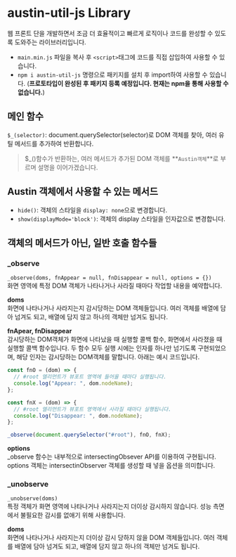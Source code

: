 # austin-util-js Library

웹 프론트 단을 개발하면서 조금 더 효율적이고 빠르게 로직이나 코드를 완성할 수 있도록 도와주는 라이브러리입니다.

- `main.min.js` 파일을 복사 후 `<script>`태그에 코드를 직접 삽입하여 사용할 수 있습니다.
- `npm i austin-util-js` 명령으로 패키지를 설치 후 import하여 사용할 수 있습니다. (**프로토타입이 완성된 후 패키지 등록 예정입니다. 현재는 npm을 통해 사용할 수 없습니다.**)

## 메인 함수

`$_(selector)`: document.querySelector(selector)로 DOM 객체를 찾아, 여러 유틸 메서드를 추가하여 반환합니다.

> $\_()함수가 반환하는, 여러 메서드가 추가된 DOM 객체를 **`Austin객체`**로 부르며 설명을 이어가겠습니다.

## Austin 객체에서 사용할 수 있는 메서드

- `hide()`: 객체의 스타일을 `display: none`으로 변경합니다.
- `show(displayMode='block')`: 객체의 display 스타일을 인자값으로 변경합니다.

## 객체의 메서드가 아닌, 일반 호출 함수들

### \_observe

`_observe(doms, fnAppear = null, fnDisappear = null, options = {})`  
화면 영역에 특정 DOM 객체가 나타나거나 사라질 때마다 작업할 내용을 예약합니다.

**doms**  
화면에 나타나거나 사라지는지 감시당하는 DOM 객체들입니다. 여러 객체를 배열에 담아 넘겨도 되고, 배열에 담지 않고 하나의 객체만 넘겨도 됩니다.

**fnApear, fnDisappear**  
감시당하는 DOM객체가 화면에 나타났을 때 실행할 콜백 함수, 화면에서 사라졌을 때 실행할 콜백 함수입니다. 두 함수 모두 실행 시에는 인자를 하나만 넘기도록 구현되었으며, 해당 인자는 감시당하는 DOM객체를 말합니다. 아래는 예시 코드입니다.

```javascript
const fnO = (dom) => {
  // #root 엘리먼트가 뷰포트 영역에 들어올 때마다 실행됩니다.
  console.log("Appear: ", dom.nodeName);
};

const fnX = (dom) => {
  // #root 엘리먼트가 뷰포트 영역에서 사라질 때마다 실행됩니다.
  console.log("Disappear: ", dom.nodeName);
};

_observe(document.querySelector("#root"), fnO, fnX);
```

**options**  
\_observe 함수는 내부적으로 intersectingObsever API를 이용하여 구현됩니다. options 객체는 intersectinObserver 객체를 생성할 때 넣을 옵션을 의미합니다.

### \_unobserve

`_unobserve(doms)`  
특정 객체가 화면 영역에 나타나거나 사라지는지 더이상 감시하지 않습니다. 성능 측면에서 불필요한 감시를 없애기 위해 사용합니다.

**doms**  
화면에 나타나거나 사라지는지 더이상 감시 당하지 않을 DOM 객체들입니다. 여러 객체를 배열에 담아 넘겨도 되고, 배열에 담지 않고 하나의 객체만 넘겨도 됩니다.
